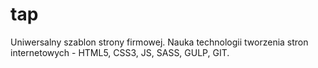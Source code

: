 # tap
Uniwersalny szablon strony firmowej.
Nauka technologii tworzenia stron internetowych - HTML5, CSS3, JS, SASS, GULP, GIT.
